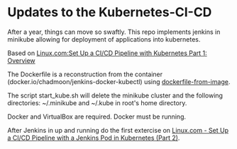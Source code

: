# Updates to the Kubernetes-CI-CD

After a year, things can move so swaftly.  This repo implements jenkins in minikube allowing for deployment of applications into kubernetes.

Based on [Linux.com:Set Up a CI/CD Pipeline with Kubernetes Part 1: Overview](https://www.linux.com/blog/learn/chapter/Intro-to-Kubernetes/2017/5/set-cicd-pipeline-kubernetes-part-1-overview)

The Dockerfile is a reconstruction from the container (docker.io/chadmoon/jenkins-docker-kubectl) using [dockerfile-from-image](https://stackoverflow.com/questions/19104847/how-to-generate-a-dockerfile-from-an-image?utm_medium=organic&utm_source=google_rich_qa&utm_campaign=google_rich_qa).

The script start_kube.sh will delete the minikube cluster and the following directories: ~/.minikube and  ~/.kube in root's home directory.

Docker and VirtualBox are required.  Docker must be running.


After Jenkins in up and running do the first extercise on [Linux.com - Set Up a CI/CD Pipeline with a Jenkins Pod in Kubernetes (Part 2)](https://www.linux.com/blog/learn/chapter/Intro-to-Kubernetes/2017/6/set-cicd-pipeline-jenkins-pod-kubernetes-part-2).

